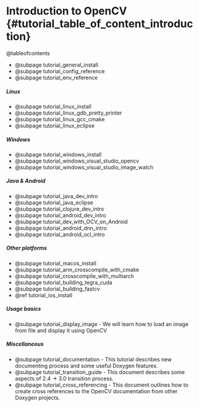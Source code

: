 Introduction to OpenCV {#tutorial_table_of_content_introduction}
======================

@tableofcontents

- @subpage tutorial_general_install
- @subpage tutorial_config_reference
- @subpage tutorial_env_reference

##### Linux
-   @subpage tutorial_linux_install
-   @subpage tutorial_linux_gdb_pretty_printer
-   @subpage tutorial_linux_gcc_cmake
-   @subpage tutorial_linux_eclipse

##### Windows
-   @subpage tutorial_windows_install
-   @subpage tutorial_windows_visual_studio_opencv
-   @subpage tutorial_windows_visual_studio_image_watch

##### Java & Android
-   @subpage tutorial_java_dev_intro
-   @subpage tutorial_java_eclipse
-   @subpage tutorial_clojure_dev_intro
-   @subpage tutorial_android_dev_intro
-   @subpage tutorial_dev_with_OCV_on_Android
-   @subpage tutorial_android_dnn_intro
-   @subpage tutorial_android_ocl_intro

##### Other platforms
-   @subpage tutorial_macos_install
-   @subpage tutorial_arm_crosscompile_with_cmake
-   @subpage tutorial_crosscompile_with_multiarch
-   @subpage tutorial_building_tegra_cuda
-   @subpage tutorial_building_fastcv
-   @ref tutorial_ios_install

##### Usage basics
-   @subpage tutorial_display_image - We will learn how to load an image from file and display it using OpenCV

##### Miscellaneous
-   @subpage tutorial_documentation - This tutorial describes new documenting process and some useful Doxygen features.
-   @subpage tutorial_transition_guide - This document describes some aspects of 2.4 -> 3.0 transition process.
-   @subpage tutorial_cross_referencing - This document outlines how to create cross references to the OpenCV documentation from other Doxygen projects.
